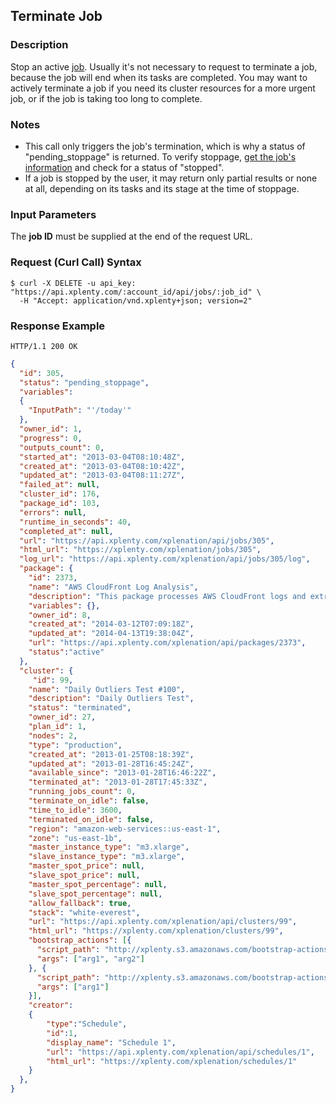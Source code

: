 ## Terminate Job

### Description
Stop an active [job](https://github.com/xplenty/xplenty-api-doc-v2/blob/master/resources/job.md). Usually it's not necessary to request to terminate a job, because the job will end when its tasks are completed. You may want to actively terminate a job if you need its cluster resources for a more urgent job, or if the job is taking too long to complete.

### Notes
* This call only triggers the job's termination, which is why a status of "pending_stoppage" is returned. To verify stoppage, [get the job's information](https://github.com/xplenty/xplenty-api-doc-v2/blob/master/sections/get-job-information.md) and check for a status of "stopped".
* If a job is stopped by the user, it may return only partial results or none at all, depending on its tasks and its stage at the time of stoppage.

### Input Parameters
The **job ID** must be supplied at the end of the request URL.

### Request (Curl Call) Syntax
```shell
$ curl -X DELETE -u api_key: "https://api.xplenty.com/:account_id/api/jobs/:job_id" \
  -H "Accept: application/vnd.xplenty+json; version=2" 
```

### Response Example
```HTTP
HTTP/1.1 200 OK
```

```json
{
  "id": 305,
  "status": "pending_stoppage",
  "variables": 
  {
    "InputPath": "'/today'"
  },
  "owner_id": 1,
  "progress": 0,
  "outputs_count": 0,
  "started_at": "2013-03-04T08:10:48Z",
  "created_at": "2013-03-04T08:10:42Z",
  "updated_at": "2013-03-04T08:11:27Z",
  "failed_at": null,
  "cluster_id": 176,
  "package_id": 103,
  "errors": null,
  "runtime_in_seconds": 40,
  "completed_at": null,
  "url": "https://api.xplenty.com/xplenation/api/jobs/305",
  "html_url": "https://xplenty.com/xplenation/jobs/305",
  "log_url": "https://api.xplenty.com/xplenation/api/jobs/305/log",
  "package": {
    "id": 2373,
    "name": "AWS CloudFront Log Analysis",
    "description": "This package processes AWS CloudFront logs and extracts traffic information by time, geography and URIs",
    "variables": {},
    "owner_id": 8,
    "created_at": "2014-03-12T07:09:18Z",
    "updated_at": "2014-04-13T19:38:04Z",
    "url": "https://api.xplenty.com/xplenation/api/packages/2373",
    "status":"active"
  },
  "cluster": {
     "id": 99,
    "name": "Daily Outliers Test #100",
    "description": "Daily Outliers Test",
    "status": "terminated",
    "owner_id": 27,
    "plan_id": 1,
    "nodes": 2,
    "type": "production",
    "created_at": "2013-01-25T08:18:39Z",
    "updated_at": "2013-01-28T16:45:24Z",
    "available_since": "2013-01-28T16:46:22Z",
    "terminated_at": "2013-01-28T17:45:33Z",
    "running_jobs_count": 0,
    "terminate_on_idle": false,
    "time_to_idle": 3600,
    "terminated_on_idle": false,
    "region": "amazon-web-services::us-east-1",
    "zone": "us-east-1b",
    "master_instance_type": "m3.xlarge",
    "slave_instance_type": "m3.xlarge",
    "master_spot_price": null,
    "slave_spot_price": null,
    "master_spot_percentage": null,
    "slave_spot_percentage": null,
    "allow_fallback": true,
    "stack": "white-everest",
    "url": "https://api.xplenty.com/xplenation/api/clusters/99",
    "html_url": "https://xplenty.com/xplenation/clusters/99",
    "bootstrap_actions": [{
      "script_path": "http://xplenty.s3.amazonaws.com/bootstrap-actions/file1.tar.gz",
      "args": ["arg1", "arg2"]
    }, {
      "script_path": "http://xplenty.s3.amazonaws.com/bootstrap-actions/file1.tar.gz",
      "args": ["arg1"]
    }],
    "creator":
    {
        "type":"Schedule",
        "id":1,
        "display_name": "Schedule 1",
        "url": "https://api.xplenty.com/xplenation/api/schedules/1",
        "html_url": "https://xplenty.com/xplenation/schedules/1"
    }
  },
}
```